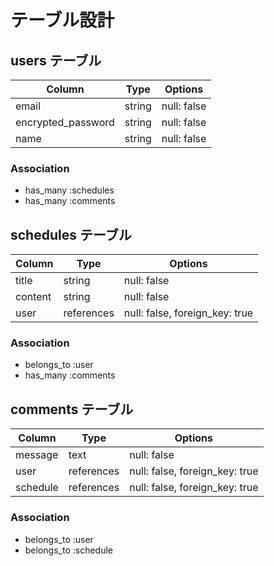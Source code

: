 # テーブル設計

## users テーブル

| Column             | Type     | Options     |
| ----------------   | -------- | ----------- |
| email              | string   | null: false |
| encrypted_password | string   | null: false |
| name               | string   | null: false |

### Association
- has_many :schedules
- has_many :comments

## schedules テーブル

| Column              | Type       | Options                        |
| ------------------- | ---------- | ------------------------------ |
| title               | string     | null: false                    |
| content             | string     | null: false                    |
| user                | references | null: false, foreign_key: true | 

### Association

- belongs_to :user
- has_many :comments

## comments テーブル

| Column                 | Type       | Options                        |
| ---------------------- | ---------- | ------------------------------ |
| message                | text       | null: false                    |
| user                   | references | null: false, foreign_key: true |
| schedule               | references | null: false, foreign_key: true |

### Association

- belongs_to :user
- belongs_to :schedule